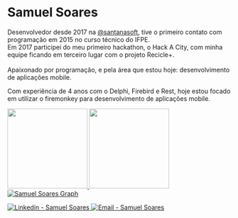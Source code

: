 <h1 >
   Samuel Soares
</h1>

<p>
 Desenvolvedor desde 2017 na <a class="user-mention" data-hovercard-type="user" data-hovercard-url="/users/ow7/hovercard" data-octo-click="hovercard-link-click" data-octo-dimensions="link_type:self" href="https://github.com/santanasoft">@santanasoft</a>, tive o primeiro contato com programação em 2015 no curso técnico do IFPE. <br /> Em 2017 participei do meu primeiro  hackathon, o Hack A City, com minha equipe ficando em terceiro lugar com o projeto Recicle+. 
   <br/><br />
   Apaixonado por programação, e pela área que estou hoje: desenvolvimento de aplicações mobile. 
</p>
<p>
   Com experiência de 4 anos com o Delphi, Firebird e Rest, hoje estou focado em utilizar o firemonkey para desenvolvimento de aplicações mobile.
</p>

 <div>
  <a href="https://github.com/samuelsoarees">
  <img height="180em" src="https://github-readme-stats.vercel.app/api?username=samuelsoarees&show_icons=true&theme=react&include_all_commits=true&count_private=true&bg_color=0D1117&hide_border=true"/>
  <img height="180em" src="https://github-readme-stats.vercel.app/api/top-langs/?username=samuelsoarees&layout=compact&langs_count=8&theme=react&bg_color=0D1117&hide_border=true"/>
<div>
 
   <div>
   <a href="https://github.com/samuelsoarees/samuelsoarees.git"><img alt="Samuel Soares Graph" src="https://activity-graph.herokuapp.com/graph?username=samuelsoarees&bg_color=0D1117&color=5BCDEC&line=5BCDEC&point=FFFFFF&hide_border=true" /></a>
   <div>

<p>
  <a href="https://www.linkedin.com/in/samuel-soares-403193123/" target="_blank" >
    <img alt="Linkedin - Samuel Soares" src="https://img.shields.io/badge/Linkedin--%23F8952D?style=social&logo=linkedin">
  </a>
  <a href="mailto:samuelsoares179@gmail.com" target="_blank" >
    <img alt="Email - Samuel Soares" src="https://img.shields.io/badge/Email--%23F8952D?style=social&logo=gmail">
  </a>
</p>
